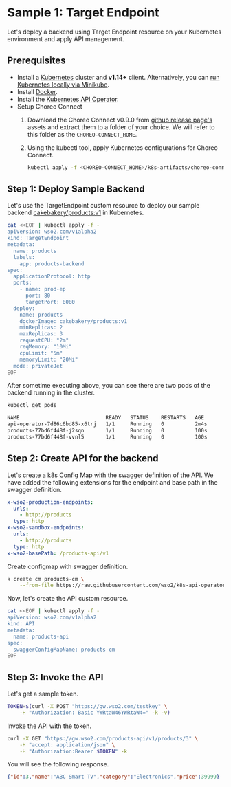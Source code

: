 # Sample 1: Target Endpoint

Let's deploy a backend using Target Endpoint resource on your Kubernetes environment and apply API management.

## Prerequisites

 -  Install a [Kubernetes](https://kubernetes.io/docs/setup/) cluster and **v1.14+** client. Alternatively,
    you can [run Kubernetes locally via Minikube](https://kubernetes.io/docs/setup/learning-environment/minikube/).
 -  Install [Docker](https://docs.docker.com/).
 -  Install the [Kubernetes API Operator]({{base_path}}/install-and-setup/setup/kubernetes-operators/k8s-api-operator/install).
 -  Setup Choreo Connect 
    1.  Download the Choreo Connect v0.9.0 from
        [github release page's](https://github.com/wso2/product-microgateway/releases/tag/v0.9.0) assets and extract them
        to a folder of your choice. We will refer to this folder as the `CHOREO-CONNECT_HOME`.
    
    2.  Using the kubectl tool, apply Kubernetes configurations for Choreo Connect.
    
        ```bash
        kubectl apply -f <CHOREO-CONNECT_HOME>/k8s-artifacts/choreo-connect
        ```

## Step 1: Deploy Sample Backend

Let's use the TargetEndpoint custom resource to deploy our sample backend
[cakebakery/products:v1](https://hub.docker.com/r/cakebakery/products) in Kubernetes.

```sh
cat <<EOF | kubectl apply -f -
apiVersion: wso2.com/v1alpha2
kind: TargetEndpoint
metadata:
  name: products
  labels:
    app: products-backend
spec:
  applicationProtocol: http
  ports:
    - name: prod-ep
      port: 80
      targetPort: 8080
  deploy:
    name: products
    dockerImage: cakebakery/products:v1
    minReplicas: 2
    maxReplicas: 3
    requestCPU: "2m"
    reqMemory: "10Mi"
    cpuLimit: "5m"
    memoryLimit: "20Mi"
  mode: privateJet
EOF
```

After sometime executing above, you can see there are two pods of the backend running in the cluster.

```sh
kubectl get pods
```
```sh
NAME                            READY   STATUS    RESTARTS   AGE
api-operator-7d86c6bd85-x6trj   1/1     Running   0          2m4s
products-77bd6f448f-j2sqn       1/1     Running   0          100s
products-77bd6f448f-vvnl5       1/1     Running   0          100s
``` 

## Step 2: Create API for the backend

Let's create a k8s Config Map with the swagger definition of the API. We have added the following extensions for the endpoint and
base path in the swagger definition.
```yaml
x-wso2-production-endpoints:
  urls:
    - http://products
  type: http
x-wso2-sandbox-endpoints:
  urls:
    - http://products
  type: http
x-wso2-basePath: /products-api/v1
```

Create configmap with swagger definition.
```sh
k create cm products-cm \
    --from-file https://raw.githubusercontent.com/wso2/k8s-api-operator/v2.0.0/scenarios/scenario-1-target-endpoint/swagger.yaml
```

Now, let's create the API custom resource.
```sh
cat <<EOF | kubectl apply -f -
apiVersion: wso2.com/v1alpha2
kind: API
metadata:
  name: products-api
spec:
  swaggerConfigMapName: products-cm
EOF
```

## Step 3: Invoke the API

Let's get a sample token.
```sh
TOKEN=$(curl -X POST "https://gw.wso2.com/testkey" \
    -H "Authorization: Basic YWRtaW46YWRtaW4=" -k -v)
```

Invoke the API with the token.
```sh
curl -X GET "https://gw.wso2.com/products-api/v1/products/3" \
    -H "accept: application/json" \
    -H "Authorization:Bearer $TOKEN" -k
```

You will see the following response.

```json
{"id":3,"name":"ABC Smart TV","category":"Electronics","price":39999}
```
